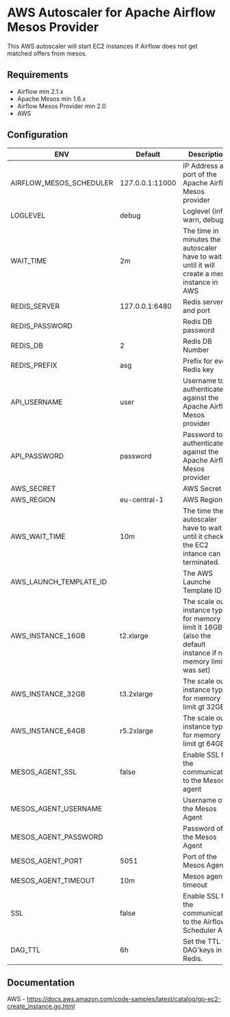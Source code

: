 # AWS Autoscaler for Apache Airflow Mesos Provider

This AWS autoscaler will start EC2 instances if Airflow does not get matched offers from mesos.

## Requirements

- Airflow min 2.1.x
- Apache Mesos min 1.6.x
- Airflow Mesos Provider min 2.0
- AWS


## Configuration

| ENV | Default | Description |
| --- | --- | --- |
| AIRFLOW_MESOS_SCHEDULER | 127.0.0.1:11000 | IP Address and port of the Apache Airflow Mesos provider |
| LOGLEVEL | debug | Loglevel (info, warn, debug) |
| WAIT_TIME | 2m | The time in minutes the autoscaler have to wait until it will create a mesos instance in AWS |
| REDIS_SERVER | 127.0.0.1:6480 | Redis server and port |
| REDIS_PASSWORD | | Redis DB password |
| REDIS_DB | 2 | Redis DB Number |
| REDIS_PREFIX | asg | Prefix for every Redis key |
| API_USERNAME | user | Username to authenticate against the Apache Airflow Mesos provider |
| API_PASSWORD | password | Password to authenticate against the Apache Airflow Mesos provider |
| AWS_SECRET | | AWS Secret |
| AWS_REGION | eu-central-1 | AWS Region |
| AWS_WAIT_TIME | 10m | The time the autoscaler have to wait until it check if the EC2 intance can be terminated. |
| AWS_LAUNCH_TEMPLATE_ID | | The AWS Launche Template ID | 
| AWS_INSTANCE_16GB | t2.xlarge | The scale out instance type for memory limit lt 16GB (also the default instance if no memory limit was set) |
| AWS_INSTANCE_32GB | t3.2xlarge | The scale out instance type for memory limit gt 32GB |
| AWS_INSTANCE_64GB | r5.2xlarge | The scale out instance type for memory limit gt 64GB |
| MESOS_AGENT_SSL | false | Enable SSL for the communication to the Mesos agent |
| MESOS_AGENT_USERNAME | | Username of the Mesos Agent |
| MESOS_AGENT_PASSWORD | | Password of the Mesos Agent |
| MESOS_AGENT_PORT | 5051 | Port of the Mesos Agent |
| MESOS_AGENT_TIMEOUT | 10m | Mesos agent timeout |
| SSL | false | Enable SSL for the communication to the Airflow Scheduler API |
| DAG_TTL | 6h | Set the TTL for DAG'keys in Redis. | 



## Documentation

AWS - https://docs.aws.amazon.com/code-samples/latest/catalog/go-ec2-create_instance.go.html
